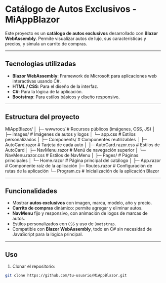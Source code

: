 # Catálogo de Autos Exclusivos - MiAppBlazor

Este proyecto es un **catálogo de autos exclusivos** desarrollado con **Blazor WebAssembly**. Permite visualizar autos de lujo, sus características y precios, y simula un carrito de compras.  

---

## Tecnologías utilizadas

- **Blazor WebAssembly**: Framework de Microsoft para aplicaciones web interactivas usando C#.  
- **HTML / CSS**: Para el diseño de la interfaz.  
- **C#**: Para la lógica de la aplicación.  
- **Bootstrap**: Para estilos básicos y diseño responsivo.  

---

## Estructura del proyecto

MiAppBlazor/
│
├─ wwwroot/ # Recursos públicos (imágenes, CSS, JS)
│ ├─ images/ # Imágenes de autos y logos
│ └─ app.css # Estilos personalizados
│
├─ Components/ # Componentes reutilizables
│ ├─ AutoCard.razor # Tarjeta de cada auto
│ ├─ AutoCard.razor.css # Estilos de AutoCard
│ ├─ NavMenu.razor # Menú de navegación superior
│ └─ NavMenu.razor.css # Estilos de NavMenu
│
├─ Pages/ # Páginas principales
│ └─ Home.razor # Página principal del catálogo
│
├─ App.razor # Componente raíz de la aplicación
├─ Routes.razor # Configuración de rutas de la aplicación
└─ Program.cs # Inicialización de la aplicación Blazor

---

## Funcionalidades

- Mostrar **autos exclusivos** con imagen, marca, modelo, año y precio.  
- **Carrito de compras** dinámico: permite agregar y eliminar autos.  
- **NavMenu** fijo y responsivo, con animación de logos de marcas de autos.  
- Estilos personalizados con `CSS` y uso de `Bootstrap`.  
- Compatible con **Blazor WebAssembly**, todo en C# sin necesidad de JavaScript para la lógica principal.  

---

## Uso

1. Clonar el repositorio:

```bash
git clone https://github.com/tu-usuario/MiAppBlazor.git
